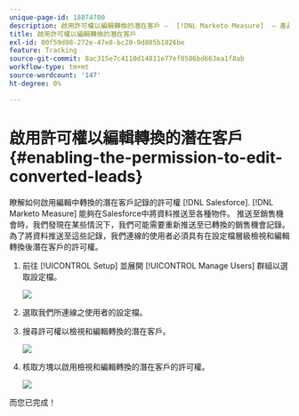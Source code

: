 ```yaml
---
unique-page-id: 18874700
description: 啟用許可權以編輯轉換的潛在客戶 —  [!DNL Marketo Measure]  — 產品檔案
title: 啟用許可權以編輯轉換的潛在客戶
exl-id: 00f59d98-272e-47e8-bc20-9d805b1826be
feature: Tracking
source-git-commit: 8ac315e7c4110d14811e77ef0586bd663ea1f8ab
workflow-type: tm+mt
source-wordcount: '147'
ht-degree: 0%

---
```


# 啟用許可權以編輯轉換的潛在客戶 {#enabling-the-permission-to-edit-converted-leads}

瞭解如何啟用編輯中轉換的潛在客戶記錄的許可權 [!DNL Salesforce]. [!DNL Marketo Measure] 能夠在Salesforce中將資料推送至各種物件。 推送至銷售機會時，我們發現在某些情況下，我們可能需要重新推送至已轉換的銷售機會記錄。 為了將資料推送至這些記錄，我們連線的使用者必須具有在設定檔層級檢視和編輯轉換後潛在客戶的許可權。

1. 前往 [!UICONTROL Setup] 並展開 [!UICONTROL Manage Users] 群組以選取設定檔。

   ![](assets/1-2.png)

1. 選取我們所連線之使用者的設定檔。

1. 搜尋許可權以檢視和編輯轉換的潛在客戶。

   ![](assets/2-1.png)

1. 核取方塊以啟用檢視和編輯轉換的潛在客戶的許可權。

   ![](assets/3-1.png)

而您已完成！
